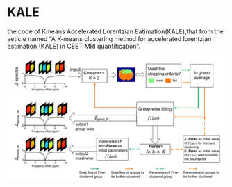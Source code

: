 # KALE
the code of Kmeans Accelerated Lorentzian Eatimation(KALE),that from the aeticle named “A K-means clustering method for accelerated lorentzian estimation (KALE) in CEST MRI quantification”.

![image](https://github.com/easyCEST/KALE/blob/main/KALE%20flow%20chart.png)
